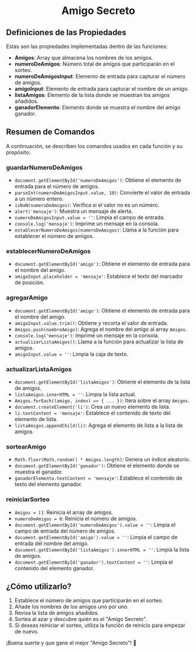 <h1 align="center">Amigo Secreto</h1>

## Definiciones de las Propiedades
Estas son las propiedades implementadas dentro de las funciones:

- **Amigos**: Array que almacena los nombres de los amigos.
- **numeroDeAmigos**: Número total de amigos que participarán en el sorteo.
- **numeroDeAmigosInput**: Elemento de entrada para capturar el número de amigos.
- **amigoInput**: Elemento de entrada para capturar el nombre de un amigo.
- **listaAmigos**: Elemento de la lista donde se muestran los amigos añadidos.
- **ganadorElemento**: Elemento donde se muestra el nombre del amigo ganador.

## Resumen de Comandos
A continuación, se describen los comandos usados en cada función y su propósito:

### **guardarNumeroDeAmigos**
- `document.getElementById('numeroDeAmigos')`: Obtiene el elemento de entrada para el número de amigos.
- `parseInt(numeroDeAmigosInput.value, 10)`: Convierte el valor de entrada a un número entero.
- `isNaN(numeroDeAmigos)`: Verifica si el valor no es un número.
- `alert('mensaje')`: Muestra un mensaje de alerta.
- `numeroDeAmigosInput.value = ''`: Limpia el campo de entrada.
- `console.log('mensaje')`: Imprime un mensaje en la consola.
- `establecerNumeroDeAmigos(numeroDeAmigos)`: Llama a la función para establecer el número de amigos.

### **establecerNumeroDeAmigos**
- `document.getElementById('amigo')`: Obtiene el elemento de entrada para el nombre del amigo.
- `amigoInput.placeholder = 'mensaje'`: Establece el texto del marcador de posición.

### **agregarAmigo**
- `document.getElementById('amigo')`: Obtiene el elemento de entrada para el nombre del amigo.
- `amigoInput.value.trim()`: Obtiene y recorta el valor de entrada.
- `Amigos.push(nombreAmigo)`: Agrega el nombre del amigo al array `Amigos`.
- `console.log('mensaje')`: Imprime un mensaje en la consola.
- `actualizarListaAmigos()`: Llama a la función para actualizar la lista de amigos.
- `amigoInput.value = ''`: Limpia la caja de texto.

### **actualizarListaAmigos**
- `document.getElementById('listaAmigos')`: Obtiene el elemento de la lista de amigos.
- `listaAmigos.innerHTML = ''`: Limpia la lista actual.
- `Amigos.forEach((amigo, index) => { ... })`: Itera sobre el array `Amigos`.
- `document.createElement('li')`: Crea un nuevo elemento de lista.
- `li.textContent = 'mensaje'`: Establece el contenido de texto del elemento de lista.
- `listaAmigos.appendChild(li)`: Agrega el elemento de lista a la lista de amigos.

### **sortearAmigo**
- `Math.floor(Math.random() * Amigos.length)`: Genera un índice aleatorio.
- `document.getElementById('ganador')`: Obtiene el elemento donde se muestra el ganador.
- `ganadorElemento.textContent = 'mensaje'`: Establece el contenido de texto del elemento ganador.

### **reiniciarSorteo**
- `Amigos = []`: Reinicia el array de amigos.
- `numeroDeAmigos = 0`: Reinicia el número de amigos.
- `document.getElementById('numeroDeAmigos').value = ''`: Limpia el campo de entrada del número de amigos.
- `document.getElementById('amigo').value = ''`: Limpia el campo de entrada del nombre del amigo.
- `document.getElementById('listaAmigos').innerHTML = ''`: Limpia la lista de amigos.
- `document.getElementById('ganador').textContent = ''`: Limpia el contenido del elemento ganador.

## ¿Cómo utilizarlo?
1. Establece el número de amigos que participarán en el sorteo.
2. Añade los nombres de los amigos uno por uno.
3. Revisa la lista de amigos añadidos.
4. Sortea al azar y descubre quién es el "Amigo Secreto".
5. Si deseas reiniciar el sorteo, utiliza la función de reinicio para empezar de nuevo.

¡Buena suerte y que gane el mejor "Amigo Secreto"! 🎉
